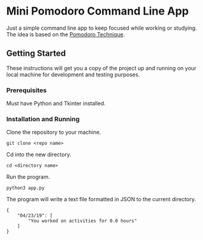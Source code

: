 # Mini Pomodoro Command Line App

Just a simple command line app to keep focused while working or studying. The idea is based on the [Pomodoro Technique](https://en.wikipedia.org/wiki/Pomodoro_Technique).

## Getting Started

These instructions will get you a copy of the project up and running on your local machine for development and testing purposes.

### Prerequisites

Must have Python and Tkinter installed.

### Installation and Running

Clone the repository to your machine.

```
git clone <repo name>
```

Cd into the new directory.

```
cd <directory name>
```

Run the program.

```
python3 app.py
```

The program will write a text file formatted in JSON to the current directory.

```
{
    "04/23/19": [
        "You worked on activities for 0.0 hours"
    ]
}
```

